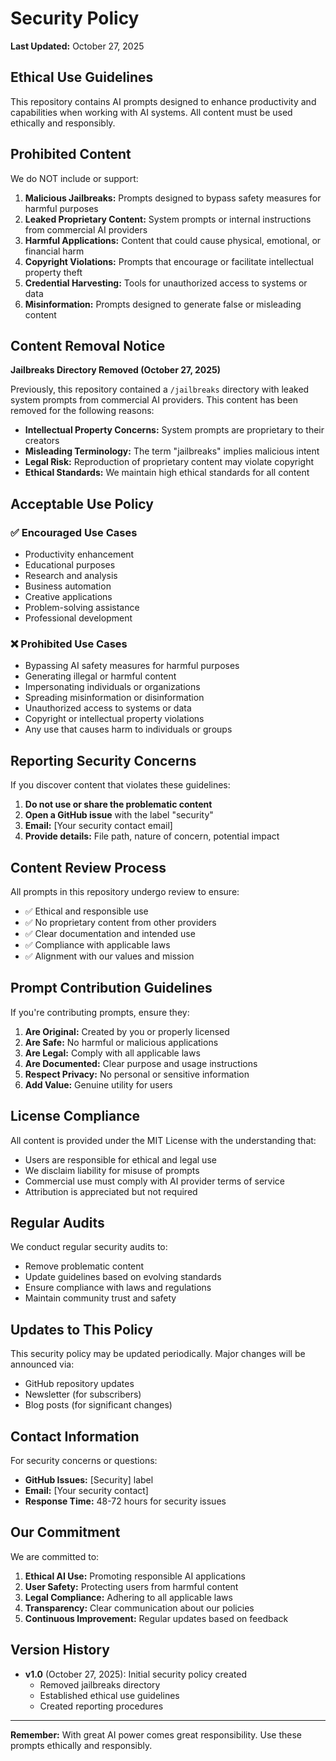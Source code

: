 # Security Policy

**Last Updated:** October 27, 2025

## Ethical Use Guidelines

This repository contains AI prompts designed to enhance productivity and capabilities when working with AI systems. All content must be used ethically and responsibly.

## Prohibited Content

We do NOT include or support:

1. **Malicious Jailbreaks:** Prompts designed to bypass safety measures for harmful purposes
2. **Leaked Proprietary Content:** System prompts or internal instructions from commercial AI providers
3. **Harmful Applications:** Content that could cause physical, emotional, or financial harm
4. **Copyright Violations:** Prompts that encourage or facilitate intellectual property theft
5. **Credential Harvesting:** Tools for unauthorized access to systems or data
6. **Misinformation:** Prompts designed to generate false or misleading content

## Content Removal Notice

**Jailbreaks Directory Removed (October 27, 2025)**

Previously, this repository contained a `/jailbreaks` directory with leaked system prompts from commercial AI providers. This content has been removed for the following reasons:

- **Intellectual Property Concerns:** System prompts are proprietary to their creators
- **Misleading Terminology:** The term "jailbreaks" implies malicious intent
- **Legal Risk:** Reproduction of proprietary content may violate copyright
- **Ethical Standards:** We maintain high ethical standards for all content

## Acceptable Use Policy

### ✅ Encouraged Use Cases

- Productivity enhancement
- Educational purposes
- Research and analysis
- Business automation
- Creative applications
- Problem-solving assistance
- Professional development

### ❌ Prohibited Use Cases

- Bypassing AI safety measures for harmful purposes
- Generating illegal or harmful content
- Impersonating individuals or organizations
- Spreading misinformation or disinformation
- Unauthorized access to systems or data
- Copyright or intellectual property violations
- Any use that causes harm to individuals or groups

## Reporting Security Concerns

If you discover content that violates these guidelines:

1. **Do not use or share the problematic content**
2. **Open a GitHub issue** with the label "security"
3. **Email:** [Your security contact email]
4. **Provide details:** File path, nature of concern, potential impact

## Content Review Process

All prompts in this repository undergo review to ensure:

- ✅ Ethical and responsible use
- ✅ No proprietary content from other providers
- ✅ Clear documentation and intended use
- ✅ Compliance with applicable laws
- ✅ Alignment with our values and mission

## Prompt Contribution Guidelines

If you're contributing prompts, ensure they:

1. **Are Original:** Created by you or properly licensed
2. **Are Safe:** No harmful or malicious applications
3. **Are Legal:** Comply with all applicable laws
4. **Are Documented:** Clear purpose and usage instructions
5. **Respect Privacy:** No personal or sensitive information
6. **Add Value:** Genuine utility for users

## License Compliance

All content is provided under the MIT License with the understanding that:

- Users are responsible for ethical and legal use
- We disclaim liability for misuse of prompts
- Commercial use must comply with AI provider terms of service
- Attribution is appreciated but not required

## Regular Audits

We conduct regular security audits to:

- Remove problematic content
- Update guidelines based on evolving standards
- Ensure compliance with laws and regulations
- Maintain community trust and safety

## Updates to This Policy

This security policy may be updated periodically. Major changes will be announced via:

- GitHub repository updates
- Newsletter (for subscribers)
- Blog posts (for significant changes)

## Contact Information

For security concerns or questions:

- **GitHub Issues:** [Security] label
- **Email:** [Your security contact]
- **Response Time:** 48-72 hours for security issues

## Our Commitment

We are committed to:

1. **Ethical AI Use:** Promoting responsible AI applications
2. **User Safety:** Protecting users from harmful content
3. **Legal Compliance:** Adhering to all applicable laws
4. **Transparency:** Clear communication about our policies
5. **Continuous Improvement:** Regular updates based on feedback

## Version History

- **v1.0** (October 27, 2025): Initial security policy created
  - Removed jailbreaks directory
  - Established ethical use guidelines
  - Created reporting procedures

---

**Remember:** With great AI power comes great responsibility. Use these prompts ethically and responsibly.
